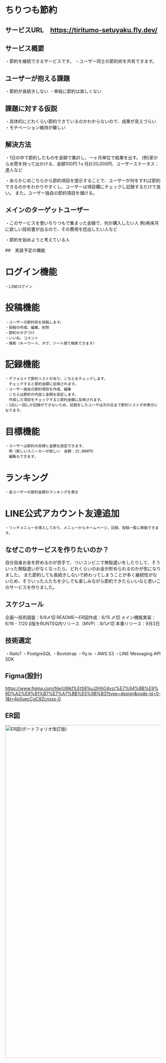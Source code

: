 
# ちりつも節約

## サービスURL　https://tiritumo-setuyaku.fly.dev/

## サービス概要
・節約を継続できるサービスです。
・ユーザー同士の節約術を共有できます。

## ユーザーが抱える課題
・節約が長続きしない
・単純に節約は楽しくない

## 課題に対する仮説
・具体的にどれくらい節約できているのかわからないので、成果が見えづらい
・モチベーション維持が難しい

## 解決方法
・1日の中で節約したものを金額で集計し、一ヶ月単位で結果を出す。
  (例)家から水筒を持って出かける、金額100円
  1ヶ月計20,000円、ユーザーステータス：達人など

・あらかじめこちらから節約項目を提示することで、ユーザーが何をすれば節約できるのかをわかりやすくし、ユーザーは項目欄にチェックし記録するだけで良い。
また。ユーザー独自の節約項目を儲ける。

## メインのターゲットユーザー
・このサービスを使いちりつもで集まった金額で、何か購入したい人
例)再来月に欲しい技術書が出るので、その費用を捻出したい人など

・節約を始めようと考えている人

##　実装予定の機能

# ログイン機能

    ・LINEログイン

# 投稿機能

    ・ユーザーの節約術を投稿します。
    ・投稿の作成、編集、削除
    ・節約のタグづけ
    ・いいね、コメント
    ・検索（キーワード、タグ、ソート順で検索できます）

# 記録機能

    ・デフォルトで節約リストがあり、こちらをチェックします。
    　チェックすると節約金額に反映されます。
    ・ユーザー独自の節約項目を作成、編集
    　こちらは節約の内容と金額を設定します。
    　作成した項目をチェックすると節約金額に反映されます。
    ・1日に一回しか記録ができないため、記録をしたユーザは次の日まで節約リストが非表示になります。

# 目標機能

    ・ユーザーは節約の目標と金額を設定できます。
    　例（新しいスニーカーが欲しい　金額：15,000円）
    　編集もできます。

# ランキング

    ・各ユーザーの節約金額のランキングを表示

# LINE公式アカウント友達追加

    ・リッチメニューを導入しており、メニューからホームページ、記録、投稿一覧に移動できます。



## なぜこのサービスを作りたいのか？
自分自身お金を貯めるのが苦手で、ついコンビニで無駄遣いをしたりして、そういった無駄遣いがなくなったら、どれくらいのお金が貯められるのかが気になりました。
また節約しても長続きしないで終わってしまうことが多く継続性がないため、そういった人たちを少しでも楽しみながら節約できたらいいなと思いこのサービスを作りました。

## スケジュール

企画〜技術調査：6/9〆切
README〜ER図作成：6/15 〆切
メイン機能実装：6/16 - 7/20
β版をRUNTEQ内リリース（MVP）：8/1〆切
本番リリース：9月3日

## 技術選定
・Rails7
・PostgreSQL
・Bootstrap
・fly.io
・AWS S3
・LINE Messaging API SDK

## Figma(設計)
https://www.figma.com/file/U6lkf1LEtS81iuJ2HhO4vz/%E7%94%BB%E9%9D%A2%E9%81%B7%E7%A7%BB%E5%9B%B3?type=design&node-id=0-1&t=4p0uecCgC9Zcnsxs-0


## ER図
<img width="1074" alt="ER図(ポートフォリオ改訂版)" src="https://github.com/kan0109/tirtumo/assets/114494047/0ba7d5f3-d13e-4271-91c2-342ad7eb0c9b">

